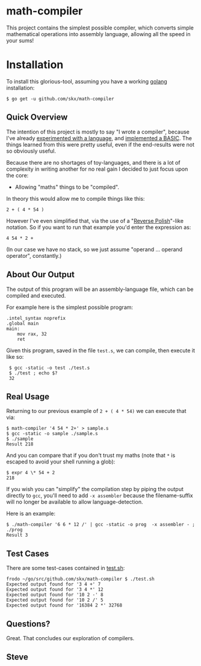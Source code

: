 # math-compiler

This project contains the simplest possible compiler, which converts simple mathematical operations into assembly language, allowing all the speed in your sums!


# Installation

To install this glorious-tool, assuming you have a working [golang](https://golang.org/) installation:

    $ go get -u github.com/skx/math-compiler


## Quick Overview

The intention of this project is mostly to say "I wrote a compiler", because I've already [experimented with a language](https://github.com/skx/monkey/), and [implemented a BASIC](https://github.com/skx/gobasic/).  The things learned from this were pretty useful, even if the end-results were not so obviously useful.

Because there are no shortages of toy-languages, and there is a lot of complexity in writing another for no real gain I decided to just focus upon the core:

* Allowing "maths" things to be "compiled".

In theory this would allow me to compile things like this:

    2 + ( 4 * 54 )

However I've even simplified that, via the use of a "[Reverse Polish](https://en.wikipedia.org/wiki/Reverse_Polish_notation)"-like notation.  So if you want to run that example you'd enter the expression as:

    4 54 * 2 +

(In our case we have no stack, so we just assume "operand ... operand operator", constantly.)


## About Our Output

The output of this program will be an assembly-language file, which can be compiled and executed.

For example here is the simplest possible program:

    .intel_syntax noprefix
    .global main
    main:
        mov rax, 32
        ret

Given this program, saved in the file `test.s`, we can compile, then execute it like so:

     $ gcc -static -o test ./test.s
     $ ./test ; echo $?
     32



## Real Usage

Returning to our previous example of `2 + ( 4 * 54)` we can execute that via:

    $ math-compiler '4 54 * 2+' > sample.s
    $ gcc -static -o sample ./sample.s
    $ ./sample
    Result 218

And you can compare that if you don't trust my maths (note that `*` is escaped to avoid your shell running a glob):

    $ expr 4 \* 54 + 2
    218

If you wish you can "simplify" the compilation step by piping the output directly to `gcc`, you'll need to add `-x assembler` because the filename-suffix will no longer be available to allow language-detection.

Here is an example:

    $ ./math-compiler '6 6 * 12 /' | gcc -static -o prog  -x assembler - ; ./prog
    Result 3



## Test Cases

There are some test-cases contained in [test.sh](test.sh):

    frodo ~/go/src/github.com/skx/math-compiler $ ./test.sh
    Expected output found for '3 4 +' 7
    Expected output found for '3 4 *' 12
    Expected output found for '10 2 -' 8
    Expected output found for '10 2 /' 5
    Expected output found for '16384 2 *' 32768


## Questions?

Great.  That concludes our exploration of compilers.

Steve
--
